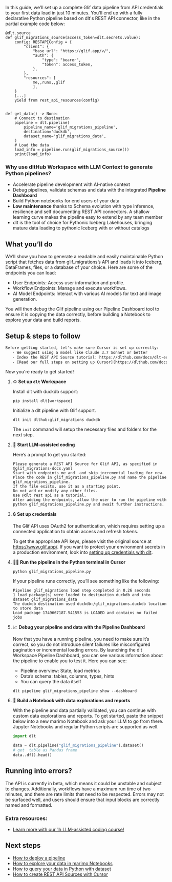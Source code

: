 In this guide, we'll set up a complete Glif data pipeline from API credentials to your first data load in just 10 minutes. You'll end up with a fully declarative Python pipeline based on dlt's REST API connector, like in the partial example code below:

```python-outcome
@dlt.source
def glif_migrations_source(access_token=dlt.secrets.value):
    config: RESTAPIConfig = {
        "client": {
            "base_url": "https://glif.app/v/",
            "auth": {
                "type": "bearer",
                "token": access_token,
            },
        },
        "resources": [
            me,,runs,,glif
            ],
    }
    [...]
    yield from rest_api_resources(config)


def get_data() -> None:
    # Connect to destination
    pipeline = dlt.pipeline(
        pipeline_name='glif_migrations_pipeline',
        destination='duckdb',
        dataset_name='glif_migrations_data', 
    )
    # Load the data
    load_info = pipeline.run(glif_migrations_source())
    print(load_info) 
```

### Why use dltHub Workspace with LLM Context to generate Python pipelines?

- Accelerate pipeline development with AI-native context
- Debug pipelines, validate schemas and data with the integrated **Pipeline Dashboard**
- Build Python notebooks for end users of your data
- **Low maintenance** thanks to Schema evolution with type inference, resilience and self documenting REST API connectors. A shallow learning curve makes the pipeline easy to extend by any team member
- dlt is the tool of choice for Pythonic Iceberg Lakehouses, bringing mature data loading to pythonic Iceberg with or without catalogs

## What you’ll do

We’ll show you how to generate a readable and easily maintainable Python script that fetches data from glif_migrations’s API and loads it into Iceberg, DataFrames, files, or a database of your choice. Here are some of the endpoints you can load:

- User Endpoints: Access user information and profile.
- Workflow Endpoints: Manage and execute workflows.
- AI Model Endpoints: Interact with various AI models for text and image generation.

You will then debug the Glif pipeline using our Pipeline Dashboard tool to ensure it is copying the data correctly, before building a Notebook to explore your data and build reports.

## Setup & steps to follow

```default
Before getting started, let's make sure Cursor is set up correctly:
   - We suggest using a model like Claude 3.7 Sonnet or better
   - Index the REST API Source tutorial: https://dlthub.com/docs/dlt-ecosystem/verified-sources/rest_api/ and add it to context as **@dlt rest api**
   - [Read our full steps on setting up Cursor](https://dlthub.com/docs/dlt-ecosystem/llm-tooling/cursor-restapi#23-configuring-cursor-with-documentation)
```

Now you're ready to get started!

1. ⚙️ **Set up `dlt` Workspace**
    
    Install dlt with duckdb support:
    ```shell
    pip install dlt[workspace]
    ```

    Initialize a dlt pipeline with Glif support.
    ```shell
    dlt init dlthub:glif_migrations duckdb
    ```

    The `init` command will setup the necessary files and folders for the next step.
    
2. 🤠 **Start LLM-assisted coding**
    
    Here’s a prompt to get you started:
    
    ```prompt
    Please generate a REST API Source for Glif API, as specified in @glif_migrations-docs.yaml 
    Start with endpoints me and  and skip incremental loading for now. 
    Place the code in glif_migrations_pipeline.py and name the pipeline glif_migrations_pipeline. 
    If the file exists, use it as a starting point. 
    Do not add or modify any other files. 
    Use @dlt rest api as a tutorial. 
    After adding the endpoints, allow the user to run the pipeline with python glif_migrations_pipeline.py and await further instructions.
    ```

    
3. 🔒 **Set up credentials** 
    
    The Glif API uses OAuth2 for authentication, which requires setting up a connected application to obtain access and refresh tokens.
    
    To get the appropriate API keys, please visit the original source at https://www.glif.app/.
    If you want to protect your environment secrets in a production environment, look into [setting up credentials with dlt](https://dlthub.com/docs/walkthroughs/add_credentials).
    
4. 🏃‍♀️ **Run the pipeline in the Python terminal in Cursor**
    
    ```shell
    python glif_migrations_pipeline.py
    ```
    
    If your pipeline runs correctly, you’ll see something like the following:
    
    ```shell
    Pipeline glif_migrations load step completed in 0.26 seconds
    1 load package(s) were loaded to destination duckdb and into dataset glif_migrations_data
    The duckdb destination used duckdb:/glif_migrations.duckdb location to store data
    Load package 1749667187.541553 is LOADED and contains no failed jobs
    ```
    
5. 📈 **Debug your pipeline and data with the Pipeline Dashboard**

    Now that you have a running pipeline, you need to make sure it’s correct, so you do not introduce silent failures like misconfigured pagination or incremental loading errors. By launching the dlt Workspace Pipeline Dashboard, you can see various information about the pipeline to enable you to test it. Here you can see:
    - Pipeline overview: State, load metrics
    - Data’s schema: tables, columns, types, hints
    - You can query the data itself
    
    ```shell
    dlt pipeline glif_migrations_pipeline show --dashboard
    ```
    
6. 🐍 **Build a Notebook with data explorations and reports**

    With the pipeline and data partially validated, you can continue with custom data explorations and reports. To get started, paste the snippet below into a new marimo Notebook and ask your LLM to go from there. Jupyter Notebooks and regular Python scripts are supported as well.

    
    ```python
    import dlt

   data = dlt.pipeline("glif_migrations_pipeline").dataset()
   # get  table as Pandas frame
   data..df().head()
    ```

## Running into errors?

The API is currently in beta, which means it could be unstable and subject to changes. Additionally, workflows have a maximum run time of two minutes, and there are rate limits that need to be respected. Errors may not be surfaced well, and users should ensure that input blocks are correctly named and formatted.

### Extra resources:

- [Learn more with our 1h LLM-assisted coding course!](https://www.youtube.com/watch?v=GGid70rnJuM)

## Next steps

- [How to deploy a pipeline](https://dlthub.com/docs/walkthroughs/deploy-a-pipeline)
- [How to explore your data in marimo Notebooks](https://dlthub.com/docs/general-usage/dataset-access/marimo)
- [How to query your data in Python with dataset](https://dlthub.com/docs/general-usage/dataset-access/dataset)
- [How to create REST API Sources with Cursor](https://dlthub.com/docs/dlt-ecosystem/llm-tooling/cursor-restapi)